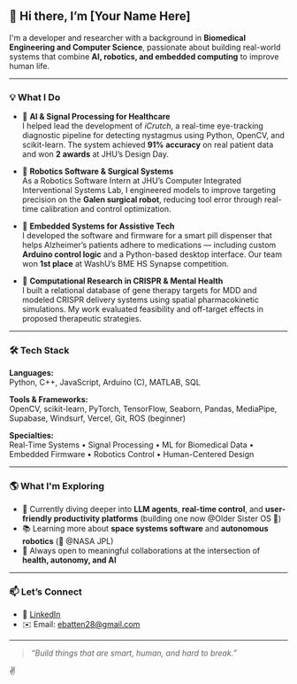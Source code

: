 ## 👋 Hi there, I’m [Your Name Here]

I'm a developer and researcher with a background in **Biomedical Engineering and Computer Science**, passionate about building real-world systems that combine **AI, robotics, and embedded computing** to improve human life.

---

### 💡 What I Do

- 🧠 **AI & Signal Processing for Healthcare**  
  I helped lead the development of *iCrutch*, a real-time eye-tracking diagnostic pipeline for detecting nystagmus using Python, OpenCV, and scikit-learn. The system achieved **91% accuracy** on real patient data and won **2 awards** at JHU’s Design Day.

- 🤖 **Robotics Software & Surgical Systems**  
  As a Robotics Software Intern at JHU’s Computer Integrated Interventional Systems Lab, I engineered models to improve targeting precision on the **Galen surgical robot**, reducing tool error through real-time calibration and control optimization.

- 💊 **Embedded Systems for Assistive Tech**  
  I developed the software and firmware for a smart pill dispenser that helps Alzheimer’s patients adhere to medications — including custom **Arduino control logic** and a Python-based desktop interface. Our team won **1st place** at WashU’s BME HS Synapse competition.

- 🧬 **Computational Research in CRISPR & Mental Health**  
  I built a relational database of gene therapy targets for MDD and modeled CRISPR delivery systems using spatial pharmacokinetic simulations. My work evaluated feasibility and off-target effects in proposed therapeutic strategies.

---

### 🛠️ Tech Stack

**Languages:**  
Python, C++, JavaScript, Arduino (C), MATLAB, SQL  

**Tools & Frameworks:**  
OpenCV, scikit-learn, PyTorch, TensorFlow, Seaborn, Pandas, MediaPipe, Supabase, Windsurf, Vercel, Git, ROS (beginner)

**Specialties:**  
Real-Time Systems • Signal Processing • ML for Biomedical Data • Embedded Firmware • Robotics Control • Human-Centered Design

---

### 🌎 What I'm Exploring

- 🌱 Currently diving deeper into **LLM agents**, **real-time control**, and **user-friendly productivity platforms** (building one now @Older Sister OS 🚀)
- 📚 Learning more about **space systems software** and **autonomous robotics** (👀 @NASA JPL)
- 🤝 Always open to meaningful collaborations at the intersection of **health, autonomy, and AI**

---

### 📫 Let’s Connect

- 🔗 [LinkedIn](https://www.linkedin.com/in/evan-batten-9b82402bb/)  
- ✉️ Email: ebatten28@gmail.com  

---

> *“Build things that are smart, human, and hard to break.”*

✌️
